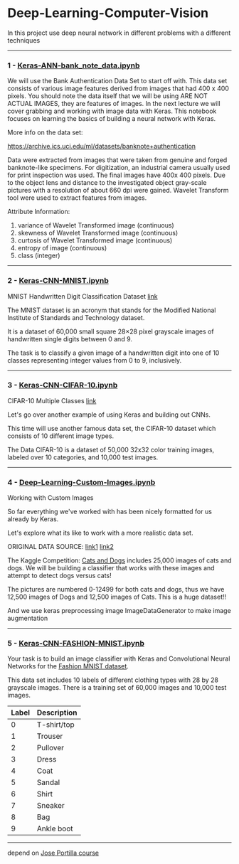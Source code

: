 # Deep-Learning-Computer-Vision

In this project use deep neural network in different problems with a different techniques

---
### 1 - [Keras-ANN-bank_note_data.ipynb](https://nbviewer.jupyter.org/github/ahmedatef1610/Deep-Learning-Computer-Vision/blob/master/00-Keras-ANN-bank_note_data.ipynb) 

We will use the Bank Authentication Data Set to start off with. This data set consists of various image features derived from images that had 400 x 400 pixels. You should note the data itself that we will be using ARE NOT ACTUAL IMAGES, they are features of images. In the next lecture we will cover grabbing and working with image data with Keras. This notebook focuses on learning the basics of building a neural network with Keras.

More info on the data set:

https://archive.ics.uci.edu/ml/datasets/banknote+authentication

Data were extracted from images that were taken from genuine and forged banknote-like specimens. For digitization, an industrial camera usually used for print inspection was used. The final images have 400x 400 pixels. Due to the object lens and distance to the investigated object gray-scale pictures with a resolution of about 660 dpi were gained. Wavelet Transform tool were used to extract features from images.

Attribute Information:

1. variance of Wavelet Transformed image (continuous)
2. skewness of Wavelet Transformed image (continuous)
3. curtosis of Wavelet Transformed image (continuous)
4. entropy of image (continuous)
5. class (integer)


---

### 2 - [Keras-CNN-MNIST.ipynb](https://nbviewer.jupyter.org/github/ahmedatef1610/Deep-Learning-Computer-Vision/blob/master/01-Keras-CNN-MNIST.ipynb) 

MNIST Handwritten Digit Classification Dataset [link](http://yann.lecun.com/exdb/mnist/)

The MNIST dataset is an acronym that stands for the Modified National Institute of Standards and Technology dataset.

It is a dataset of 60,000 small square 28×28 pixel grayscale images of handwritten single digits between 0 and 9.

The task is to classify a given image of a handwritten digit into one of 10 classes representing integer values from 0 to 9, inclusively.

---

### 3 - [Keras-CNN-CIFAR-10.ipynb](https://nbviewer.jupyter.org/github/ahmedatef1610/Deep-Learning-Computer-Vision/blob/master/02-Keras-CNN-CIFAR-10.ipynb) 

CIFAR-10 Multiple Classes [link](https://www.cs.toronto.edu/~kriz/cifar.html)

Let's go over another example of using Keras and building out CNNs. 

This time will use another famous data set, the CIFAR-10 dataset which consists of 10 different image types. 

The Data CIFAR-10 is a dataset of 50,000 32x32 color training images, labeled over 10 categories, and 10,000 test images.

---

### 4 - [Deep-Learning-Custom-Images.ipynb](https://nbviewer.jupyter.org/github/ahmedatef1610/Deep-Learning-Computer-Vision/blob/master/03-Deep-Learning-Custom-Images.ipynb) 

Working with Custom Images

So far everything we've worked with has been nicely formatted for us already by Keras.

Let's explore what its like to work with a more realistic data set.

ORIGINAL DATA SOURCE: [link1](https://www.microsoft.com/en-us/download/confirmation.aspx?id=54765) [link2](https://drive.google.com/file/d/1U6RtBhML-Lj0w2suve0UhQmwcF5pfJCm/view)

The Kaggle Competition: [Cats and Dogs](https://www.kaggle.com/c/dogs-vs-cats-redux-kernels-edition/overview/description) includes 25,000 images of cats and dogs. We will be building a classifier that works with these images and attempt to detect dogs versus cats!

The pictures are numbered 0-12499 for both cats and dogs, thus we have 12,500 images of Dogs and 12,500 images of Cats. This is a huge dataset!!

And we use keras preprocessing image ImageDataGenerator to make image augmentation

---

### 5 - [Keras-CNN-FASHION-MNIST.ipynb](https://nbviewer.jupyter.org/github/ahmedatef1610/Deep-Learning-Computer-Vision/blob/master/04-Keras-CNN-FASHION-MNIST.ipynb) 

Your task is to build an image classifier with Keras and Convolutional Neural Networks for the [Fashion MNIST dataset](https://www.kaggle.com/zalando-research/fashionmnist). 

This data set includes 10 labels of different clothing types with 28 by 28 grayscale images. There is a training set of 60,000 images and 10,000 test images.


| Label | Description |
| ------------- | ------------- |
| 0     |  T-shirt/top  |
| 1     |  Trouser |
| 2     |  Pullover  |
| 3     |  Dress  |
| 4     |  Coat |
| 5     |  Sandal |
| 6    |   Shirt  |
| 7    |   Sneaker |
| 8  |     Bag |
| 9   |    Ankle boot  |


---

depend on [Jose Portilla course](https://www.udemy.com/course/python-for-computer-vision-with-opencv-and-deep-learning/)
